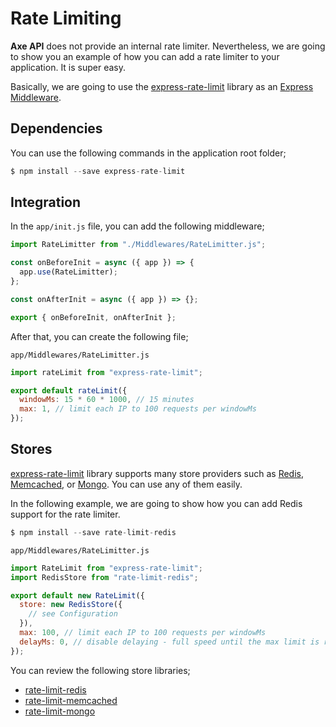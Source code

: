 # Rate Limiting

**Axe API** does not provide an internal rate limiter. Nevertheless, we are going to show you an example of how you can add a rate limiter to your application. It is super easy.

Basically, we are going to use the [express-rate-limit](https://www.npmjs.com/package/express-rate-limit) library as an [Express Middleware](https://expressjs.com/en/guide/using-middleware.html).

## Dependencies

You can use the following commands in the application root folder;

```js
$ npm install --save express-rate-limit
```

## Integration

In the `app/init.js` file, you can add the following middleware;

```js
import RateLimitter from "./Middlewares/RateLimitter.js";

const onBeforeInit = async ({ app }) => {
  app.use(RateLimitter);
};

const onAfterInit = async ({ app }) => {};

export { onBeforeInit, onAfterInit };
```

After that, you can create the following file;

`app/Middlewares/RateLimitter.js`

```js
import rateLimit from "express-rate-limit";

export default rateLimit({
  windowMs: 15 * 60 * 1000, // 15 minutes
  max: 1, // limit each IP to 100 requests per windowMs
});
```

## Stores

[express-rate-limit](https://www.npmjs.com/package/express-rate-limit) library supports many store providers such as [Redis](https://redis.io/), [Memcached](https://memcached.org/), or [Mongo](https://www.mongodb.com/). You can use any of them easily.

In the following example, we are going to show how you can add Redis support for the rate limiter.

```js
$ npm install --save rate-limit-redis
```

`app/Middlewares/RateLimitter.js`

```js
import RateLimit from "express-rate-limit";
import RedisStore from "rate-limit-redis";

export default new RateLimit({
  store: new RedisStore({
    // see Configuration
  }),
  max: 100, // limit each IP to 100 requests per windowMs
  delayMs: 0, // disable delaying - full speed until the max limit is reached
});
```

You can review the following store libraries;

- [rate-limit-redis](https://www.npmjs.com/package/rate-limit-redis)
- [rate-limit-memcached](https://npmjs.org/package/rate-limit-memcached)
- [rate-limit-mongo](https://www.npmjs.com/package/rate-limit-mongo)
